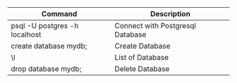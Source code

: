 | Command | Description |
| --- | --- |
| psql -U postgres -h localhost | Connect with Postgresql Database |
| create database mydb; | Create Database|
|\l |List of Database|
|drop database mydb;|Delete Database|
